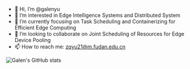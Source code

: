 - 👋 Hi, I’m @galenyu
- 👀 I’m interested in Edge Intelligence Systems and Distributed System
- 🌱 I’m currently focusing on Task Scheduling and Containerizing for Efficient Edge Computing
- 💞️ I’m looking to collaborate on Joint Scheduling of Resources for Edge Device Pooling
- 📫 How to reach me: zqyu21@m.fudan.edu.cn


![Galen's GitHub stats](https://github-readme-stats.vercel.app/api?username=galenyu&show_icons=true&theme=radical)

